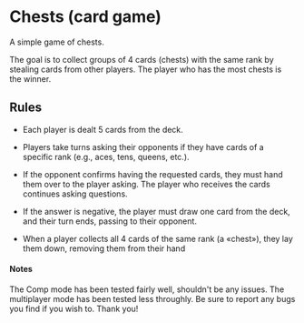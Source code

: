 # Chests (card game)
A simple game of chests.

The goal is to collect groups of 4 cards (chests) with the same rank by stealing cards from other players. The player who has the most chests is the winner.
## Rules
+ Each player is dealt 5 cards from the deck.

+ Players take turns asking their opponents if they have cards of a specific rank (e.g., aces, tens, queens, etc.).

+ If the opponent confirms having the requested cards, they must hand them over to the player asking. The player who receives the cards continues asking questions.

+ If the answer is negative, the player must draw one card from the deck, and their turn ends, passing to their opponent.

+ When a player collects all 4 cards of the same rank (a «chest»), they lay them down, removing them from their hand
#### Notes 
The Comp mode has been tested fairly well, shouldn't be any issues. The multiplayer mode has been tested less throughly. Be sure to report any bugs you find if you wish to. Thank you!
